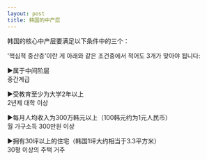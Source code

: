 ```yaml
---
layout: post
title: 韩国的中产层
---
```


<p>韩国的核心中产层要满足以下条件中的三个：</p>



<p>&#39;핵심적 중산층&#39;이란 게 아래와 같은 조건중에서 적어도 3개가 맞아야 됩니다:</p>



<p>▶属于中间阶层<br />중간계급</p>



<p>▶受教育至少为大学2年以上<br />2년제 대학 이상</p>



<p>▶每月人均收入为300万韩元以上（100韩元约为1元人民币）<br />월 가구소득 300만원 이상</p>



<p>▶拥有30坪以上的住宅（韩国1坪大约相当于3.3平方米）<br />30평 이상의 주택 거주</p>

